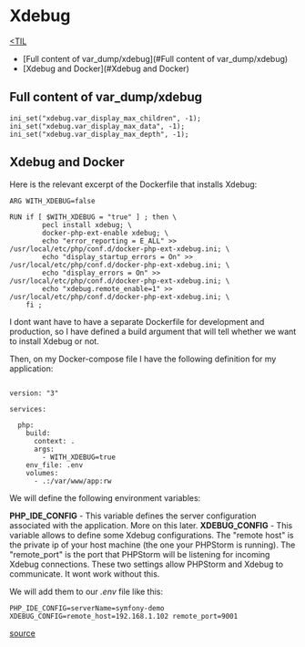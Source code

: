 # Xdebug
[<TIL](Programming.md)
- [Full content of var_dump/xdebug](#Full content of var_dump/xdebug)
- [Xdebug and Docker](#Xdebug and Docker)

## Full content of var_dump/xdebug
```
ini_set("xdebug.var_display_max_children", -1);
ini_set("xdebug.var_display_max_data", -1);
ini_set("xdebug.var_display_max_depth", -1);
```
## Xdebug and Docker

Here is the relevant excerpt of the Dockerfile that installs Xdebug:

```
ARG WITH_XDEBUG=false

RUN if [ $WITH_XDEBUG = "true" ] ; then \
        pecl install xdebug; \
        docker-php-ext-enable xdebug; \
        echo "error_reporting = E_ALL" >> /usr/local/etc/php/conf.d/docker-php-ext-xdebug.ini; \
        echo "display_startup_errors = On" >> /usr/local/etc/php/conf.d/docker-php-ext-xdebug.ini; \
        echo "display_errors = On" >> /usr/local/etc/php/conf.d/docker-php-ext-xdebug.ini; \
        echo "xdebug.remote_enable=1" >> /usr/local/etc/php/conf.d/docker-php-ext-xdebug.ini; \
    fi ;
```

I dont want have to have a separate Dockerfile for development and production, so I have defined a build argument that will tell whether we want to install Xdebug or not.

Then, on my Docker-compose file I have the following definition for my application:

```

version: "3"

services:

  php:
    build:
      context: .
      args:
        - WITH_XDEBUG=true
    env_file: .env
    volumes:
      - .:/var/www/app:rw
```

We will define the following environment variables:

**PHP_IDE_CONFIG** - This variable defines the server configuration associated with the application. More on this later.
**XDEBUG_CONFIG** - This variable allows to define some Xdebug configurations. The "remote host" is the private ip of your host machine (the one your PHPStorm is running). The "remote_port" is the port that PHPStorm will be listening for incoming Xdebug connections. These two settings allow PHPStorm and Xdebug to communicate. It wont work without this.

We will add them to our _.env_ file like this:
```
PHP_IDE_CONFIG=serverName=symfony-demo
XDEBUG_CONFIG=remote_host=192.168.1.102 remote_port=9001
```
[source](https://dev.to/brpaz/docker-phpstorm-and-xdebug-the-definitive-guide-14og)
